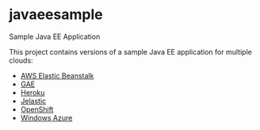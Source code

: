 # javaeesample
Sample Java EE Application

This project contains versions of a sample Java EE application for multiple clouds:

* [AWS Elastic Beanstalk](https://github.com/fribeiro1/javaeesample/tree/master/javaeesample-awselasticbeanstalk)
* [GAE](https://github.com/fribeiro1/javaeesample/tree/master/javaeesample-gae)
* [Heroku](https://github.com/fribeiro1/javaeesample/tree/master/javaeesample-heroku)
* [Jelastic](https://github.com/fribeiro1/javaeesample/tree/master/javaeesample-jelastic)
* [OpenShift](https://github.com/fribeiro1/javaeesample/tree/master/javaeesample-openshift)
* [Windows Azure](https://github.com/fribeiro1/javaeesample/tree/master/javaeesample-windowsazure)